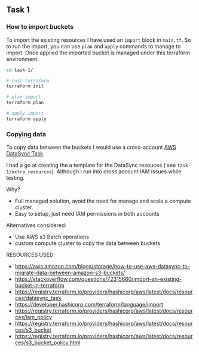 ## Task 1

### How to import buckets
To import the existing resources I have used an `import` block in `main.tf`. 
So to run the import, you can use `plan` and `apply` commands to manage to import.
Once applied the imported bucket is managed under this terraform environment.
```bash
cd task-1/

# init terraform
terraform init

# plan import
terraform plan

# apply import
terraform apply
```

### Copying data
To copy data between the buckets I would use a cross-account [AWS DataSync Task](https://aws.amazon.com/blogs/storage/how-to-use-aws-datasync-to-migrate-data-between-amazon-s3-buckets/).

I had a go at creating the a template for the DataSync resouces ( see `task-1/extra_resources`). Although I run into cross account IAM issues while testing.

Why?
- Full managed solution, avoid the need for manage and scale a compute cluster.
- Easy to setup, just need IAM permissions in both accounts

Alternatives considered:
- Use AWS s3 Batch operations
- custom compute cluster to copy the data between buckets






RESOURCES USED:

- https://aws.amazon.com/blogs/storage/how-to-use-aws-datasync-to-migrate-data-between-amazon-s3-buckets/
- https://stackoverflow.com/questions/72315660/import-an-existing-bucket-in-terraform
- https://registry.terraform.io/providers/hashicorp/aws/latest/docs/resources/datasync_task
- https://developer.hashicorp.com/terraform/language/import
- https://registry.terraform.io/providers/hashicorp/aws/latest/docs/resources/iam_policy
- https://registry.terraform.io/providers/hashicorp/aws/latest/docs/resources/s3_bucket
- https://registry.terraform.io/providers/hashicorp/aws/latest/docs/resources/s3_bucket_policy.html

